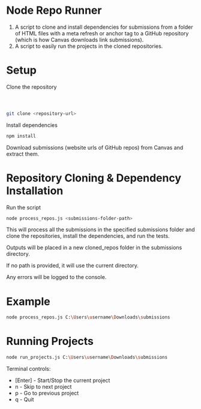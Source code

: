 # Node Repo Runner

1. A script to clone and install dependencies for submissions from a folder of HTML files with a meta refresh or anchor tag to a GitHub repository (which is how Canvas downloads link submissions).
2. A script to easily run the projects in the cloned repositories.

# Setup

Clone the repository

```bash



git clone <repository-url>
```

Install dependencies

```bash
npm install
```

Download submissions (website urls of GitHub repos) from Canvas and extract them.  

# Repository Cloning & Dependency Installation

Run the script

```bash
node process_repos.js <submissions-folder-path>
```

This will process all the submissions in the specified submissions folder and clone the repositories, install the dependencies, and run the tests. 

Outputs will be placed in a new cloned_repos folder in the submissions directory.

If no path is provided, it will use the current directory.

Any errors will be logged to the console.

# Example

```bash
node process_repos.js C:\Users\username\Downloads\submissions
```
# Running Projects

```bash
node run_projects.js C:\Users\username\Downloads\submissions
```

Terminal controls:

- [Enter] - Start/Stop the current project
- n - Skip to next project
- p - Go to previous project
- q - Quit
